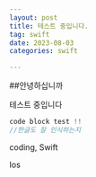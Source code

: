 ```yaml
---
layout: post
title: 테스트 중입니다. 
tag: swift
date: 2023-08-03
categories: swift

---
```


##안녕하십니까

테스트 중입니다

```swift
code block test !! 
//한글도 잘 인식하는지 

```



coding, Swift

Ios 



